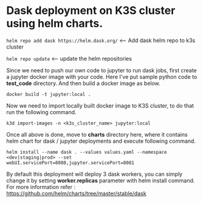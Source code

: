 # Dask deployment on K3S cluster using helm charts.

`helm repo add dask https://helm.dask.org/` <-- Add dask helm repo to k3s cluster

`helm repo update` <-- update the helm repositories

Since we need to push our own code to jupyter to run dask jobs, first create a jupyter docker image with your code. Here I've put sample python code to **test_code** directory. And then build a docker image as below.

`docker build -t jupyter:local .`

Now we need to import locally built docker image to K3S cluster, to do that run the following command.

`k3d import-images -n <k3s_cluster_name> jupyter:local`

Once all above is done, move to **charts** directory here, where it contains helm chart for dask / jupyter deployments and execute following command.

`helm install --name dask . --values values.yaml --namespace <dev|staging|prod> --set webUI.servicePort=8080,jupyter.servicePort=8081`

By default this deployment will deploy 3 dask workers, you can simply change it by setting **worker.replicas** parameter with helm install command. For more information refer : https://github.com/helm/charts/tree/master/stable/dask